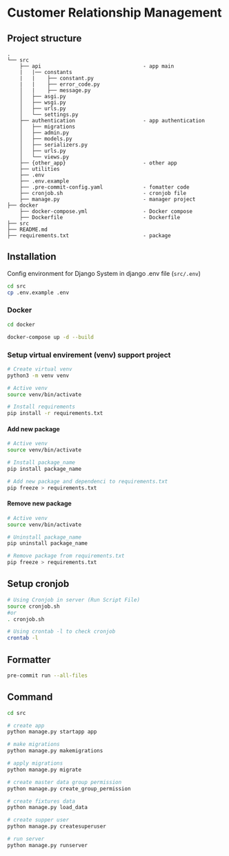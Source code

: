 # Customer Relationship Management

## Project structure

```shell
.
└── src
    ├── api                                 - app main
    |   |── constants
    |   |    ├── constant.py
    |   |    ├── error_code.py
    │   |    ├── message.py
    │   ├── asgi.py
    │   ├── wsgi.py
    │   ├── urls.py
    │   └── settings.py
    ├── authentication                      - app authentication
    │   ├── migrations
    │   ├── admin.py
    │   ├── models.py
    │   ├── serializers.py
    │   ├── urls.py
    │   └── views.py
    ├── {other_app}                         - other app
    ├── utilities
    ├── .env
    ├── .env.example
    ├── .pre-commit-config.yaml             - fomatter code
    ├── cronjob.sh                          - cronjob file
    ├── manage.py                           - manager project
├── docker
    ├── docker-compose.yml                  - Docker compose
    ├── Dockerfile                          - Dockerfile
├── src 
├── README.md
├── requirements.txt                        - package
```

## Installation

Config environment for Django System in django .env file (`src/.env`)

```bash
cd src
cp .env.example .env
```

### Docker

```bash
cd docker

docker-compose up -d --build
```

### Setup virtual envirement (venv) support project

```bash
# Create virtual venv
python3 -m venv venv

# Active venv
source venv/bin/activate

# Install requirements
pip install -r requirements.txt
```

#### Add new package
```bash
# Active venv
source venv/bin/activate

# Install package_name
pip install package_name

# Add new package and dependenci to requirements.txt
pip freeze > requirements.txt

```


#### Remove new package
```bash
# Active venv
source venv/bin/activate

# Uninstall package_name
pip uninstall package_name

# Remove package from requirements.txt
pip freeze > requirements.txt

```

## Setup cronjob
```bash
# Using Cronjob in server (Run Script File)
source cronjob.sh
#or
. cronjob.sh

# Using crontab -l to check cronjob
crontab -l
```

## Formatter

```bash
pre-commit run --all-files
```

## Command

```bash
cd src

# create app
python manage.py startapp app

# make migrations
python manage.py makemigrations

# apply migrations
python manage.py migrate

# create master data group permission
python manage.py create_group_permission

# create fixtures data
python manage.py load_data

# create supper user
python manage.py createsuperuser

# run server
python manage.py runserver
```

